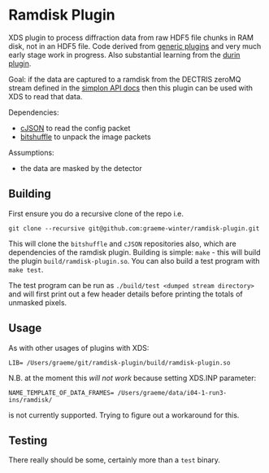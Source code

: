 # Ramdisk Plugin

XDS plugin to process diffraction data from raw HDF5 file chunks in RAM disk, not in an HDF5 file. Code derived from [generic plugins](https://wiki.uni-konstanz.de/xds/index.php/LIB) and very much early stage work in progress. Also substantial learning from the [durin plugin](https://github.com/DiamondLightSource/durin).

Goal: if the data are captured to a ramdisk from the DECTRIS zeroMQ stream defined in the [simplon API docs](https://media.dectris.com/210607-DECTRIS-SIMPLON-API-Manual_EIGER2-chip-based_detectros.pdf) then this plugin can be used with XDS to read that data.

Dependencies:

- [cJSON](https://github.com/DaveGamble/cJSON) to read the config packet
- [bitshuffle](https://github.com/kiyo-masui/bitshuffle) to unpack the image packets

Assumptions:

- the data are masked by the detector

## Building

First ensure you do a recursive clone of the repo i.e.

```
git clone --recursive git@github.com:graeme-winter/ramdisk-plugin.git
```

This will clone the `bitshuffle` and `cJSON` repositories also, which are dependencies of the ramdisk plugin. Building is simple: `make` - this will build the plugin `build/ramdisk-plugin.so`. You can also build a test program with `make test`.

The test program can be run as `./build/test <dumped stream directory>` and will first print out a few header details before printing the totals of unmasked pixels.

## Usage

As with other usages of plugins with XDS:

```
LIB= /Users/graeme/git/ramdisk-plugin/build/ramdisk-plugin.so
```

N.B. at the moment this _will not work_ because setting XDS.INP parameter:

```
NAME_TEMPLATE_OF_DATA_FRAMES= /Users/graeme/data/i04-1-run3-ins/ramdisk/
```

is not currently supported. Trying to figure out a workaround for this.

## Testing

There really should be some, certainly more than a `test` binary.
